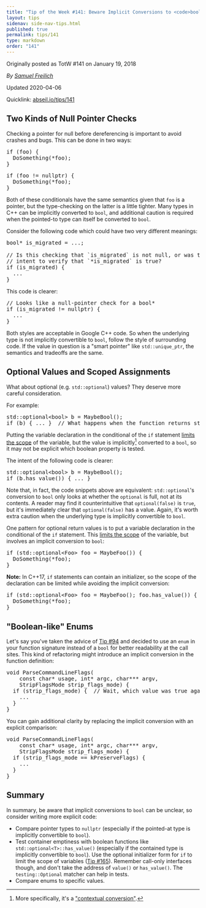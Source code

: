 ```yaml
---
title: "Tip of the Week #141: Beware Implicit Conversions to <code>bool</code>"
layout: tips
sidenav: side-nav-tips.html
published: true
permalink: tips/141
type: markdown
order: "141"
---
```


Originally posted as TotW #141 on January 19, 2018

*By [Samuel Freilich](mailto:sfreilich@google.com)*

Updated 2020-04-06

Quicklink: [abseil.io/tips/141](https://abseil.io/tips/141)


## Two Kinds of Null Pointer Checks

Checking a pointer for null before dereferencing is important to avoid crashes
and bugs. This can be done in two ways:

<pre class="prettyprint lang-cpp code">
if (foo) {
  DoSomething(*foo);
}
</pre>

<pre class="prettyprint lang-cpp code">
if (foo != nullptr) {
  DoSomething(*foo);
}
</pre>

Both of these conditionals have the same semantics given that `foo` is a
pointer, but the type-checking on the latter is a little tighter. Many types in
C++ can be implicitly converted to `bool`, and additional caution is required
when the pointed-to type can itself be converted to `bool`.

Consider the following code which could have two very different meanings:

<pre class="prettyprint lang-cpp bad-code">
bool* is_migrated = ...;

// Is this checking that `is_migrated` is not null, or was the actual
// intent to verify that `*is_migrated` is true?
if (is_migrated) {
  ...
}
</pre>

This code is clearer:

<pre class="prettyprint lang-cpp code">
// Looks like a null-pointer check for a bool*
if (is_migrated != nullptr) {
  ...
}
</pre>

Both styles are acceptable in Google C++ code. So when the underlying type is
not implicitly convertible to `bool`, follow the style of surrounding code. If
the value in question is a "smart pointer" like `std::unique_ptr`, the semantics
and tradeoffs are the same.

## Optional Values and Scoped Assignments

What about optional (e.g. `std::optional`) values? They deserve more careful
consideration.

For example:

<pre class="prettyprint lang-cpp bad-code">
std::optional&lt;bool&gt; b = MaybeBool();
if (b) { ... }  // What happens when the function returns std::optional(false)?
</pre>

Putting the variable declaration in the conditional of the `if` statement
[limits the scope](https://google.github.io/styleguide/cppguide.html#Local_Variables)
of the variable, but the value is implicitly[^1] converted to a `bool`, so it
may not be explicit which boolean property is tested.

The intent of the following code is clearer:

<pre class="prettyprint lang-cpp code">
std::optional&lt;bool&gt; b = MaybeBool();
if (b.has_value()) { ... }
</pre>

Note that, in fact, the code snippets above are equivalent: `std::optional`'s
conversion to `bool` only looks at whether the `optional` is full, not at its
contents. A reader may find it counterintuitive that `optional(false)` is
`true`, but it's immediately clear that `optional(false)` has a value. Again,
it's worth extra caution when the underlying type is implicitly convertible to
`bool`.

One pattern for optional return values is to put a variable declaration in the
conditional of the `if` statement. This
[limits the scope](https://google.github.io/styleguide/cppguide.html/#Local_Variables)
of the variable, but involves an implicit conversion to `bool`:

<pre class="prettyprint lang-cpp code">
if (std::optional&lt;Foo&gt; foo = MaybeFoo()) {
  DoSomething(*foo);
}
</pre>

**Note:** In C++17, `if` statements can contain an initializer, so the scope of
the declaration can be limited while avoiding the implicit conversion:

<pre class="prettyprint lang-cpp code">
if (std::optional&lt;Foo&gt; foo = MaybeFoo(); foo.has_value()) {
  DoSomething(*foo);
}
</pre>

## "Boolean-like" Enums

Let's say you've taken the advice of [Tip #94](/tips/94) and decided to use an
`enum` in your function signature instead of a `bool` for better readability at
the call sites. This kind of refactoring might introduce an implicit conversion
in the function definition:

<pre class="prettyprint lang-cpp bad-code">
void ParseCommandLineFlags(
    const char* usage, int* argc, char*** argv,
    StripFlagsMode strip_flags_mode) {
  if (strip_flags_mode) {  // Wait, which value was true again?
    ...
  }
}
</pre>

You can gain additional clarity by replacing the implicit conversion with an
explicit comparison:

<pre class="prettyprint lang-cpp code">
void ParseCommandLineFlags(
    const char* usage, int* argc, char*** argv,
    StripFlagsMode strip_flags_mode) {
  if (strip_flags_mode == kPreserveFlags) {
    ...
  }
}
</pre>

## Summary

In summary, be aware that implicit conversions to `bool` can be unclear, so
consider writing more explicit code:

*   Compare pointer types to `nullptr` (especially if the pointed-at type is
    implicitly convertible to `bool`).
*   Test container emptiness with boolean functions like
    `std::optional<T>::has_value()` (especially if the contained type is
    implicitly convertible to `bool`). Use the optional initializer form for
    `if` to limit the scope of variables ([Tip #165](/tips/165)). Remember
    call-only interfaces though, and don't take the address of `value()` or
    `has_value()`. The `testing::Optional` matcher can help in tests.
*   Compare enums to specific values.

[^1]: More specifically, it's a
    ["contextual conversion"](https://en.cppreference.com/w/cpp/language/implicit_conversion#Contextual_conversions).
